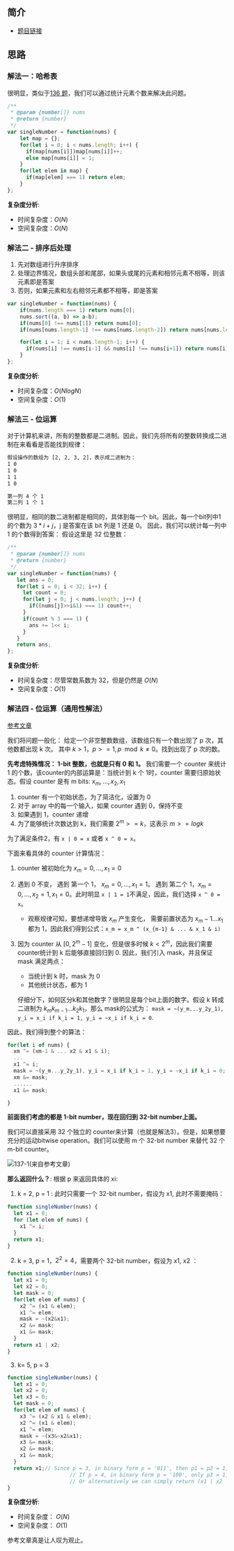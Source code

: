  
 
 
## 简介
- [题目链接](https://leetcode-cn.com/problems/single-number-ii/)

## 思路
### 解法一：哈希表
很明显，类似于[136 题](136.md)，我们可以通过统计元素个数来解决此问题。

```javascript
/**
 * @param {number[]} nums
 * @return {number}
 */
var singleNumber = function(nums) {
    let map = {};
    for(let i = 0; i < nums.length; i++) {
      if(map[nums[i]])map[nums[i]]++;
      else map[nums[i]] = 1;
    }
    for(let elem in map) {
      if(map[elem] === 1) return elem;
    }
};
```

**复杂度分析**:
- 时间复杂度：$O(N)$
- 空间复杂度：$O(N)$

### 解法二 - 排序后处理
1. 先对数组进行升序排序
2. 处理边界情况，数组头部和尾部，如果头或尾的元素和相邻元素不相等，则该元素即是答案
3. 否则，如果元素和左右相邻元素都不相等，即是答案

```javascript
var singleNumber = function(nums) {
    if(nums.length === 1) return nums[0];
    nums.sort((a, b) => a-b);
    if(nums[0] !== nums[1]) return nums[0];
    if(nums[nums.length-1] !== nums[nums.length-2]) return nums[nums.length-1];

    for(let i = 1; i < nums.length-1; i++) {
      if(nums[i] !== nums[i-1] && nums[i] !== nums[i+1]) return nums[i];
    }
};
```

**复杂度分析**:
- 时间复杂度：$O(NlogN)$
- 空间复杂度：$O(1)$

### 解法三 -  位运算
对于计算机来讲，所有的整数都是二进制。因此，我们先将所有的整数转换成二进制在来看看是否能找到规律：
``` tex
假设操作的数组为 [2, 2, 3, 2]，表示成二进制为：
1 0
1 0
1 1
1 0

第一列 4 个 1
第二列 1 个 1

```

很明显，相同的数二进制都是相同的，具体到每一个 bit。因此，每一个bit列中1的个数为 $3*i + j$，j 是答案在该 bit 列是 1 还是 0。
因此，我们可以统计每一列中 1 的个数得到答案：
假设这里是 32 位整数：
```javascript
/**
 * @param {number[]} nums
 * @return {number}
 */
var singleNumber = function(nums) {
   let ans = 0;
   for(let i = 0; i < 32; i++) {
     let count = 0;
     for(let j = 0; j < nums.length; j++) {
       if((nums[j]>>i&1) === 1) count++;
     }
     if(count % 3 === 1) {
       ans += 1<< i;
     }
   }
   return ans; 
};
```

**复杂度分析**:
- 时间复杂度：尽管常数系数为 32，但是仍然是 $O(N)$
- 空间复杂度：$O(1)$

### 解法四 - 位运算（通用性解法）
[参考文章](https://leetcode.com/problems/single-number-ii/discuss/43295/Detailed-explanation-and-generalization-of-the-bitwise-operation-method-for-single-numbers)

我们将问题一般化：
给定一个非空整数数组，该数组只有一个数出现了 p 次，其他数都出现 k 次。
其中 $k > 1$，$p >= 1, p  \mod k \ne {0}$。找到出现了 p 次的数。

**先考虑特殊情况： 1-bit 整数，也就是只有 0 和 1。**
我们需要一个 counter 来统计 1 的个数，该counter的内部运算是：当统计到 k 个 1时，counter 需要归原始状态。假设 counter 是有 m bits: $x_m,...,x_2,x_1$
1. counter 有一个初始状态，为了简洁化，设置为 0
2. 对于 array 中的每一个输入，如果 counter 遇到 0，保持不变
3. 如果遇到 1，counter 递增
4. 为了能够统计次数达到 k，我们需要 $2 ^m >= k$，这表示 $m >= logk$

为了满足条件2，有 `x | 0 = x` 或者 `x ^ 0 = x`。

下面来看具体的 counter 计算情况：
1. counter 被初始化为 $x_m = 0, ..., x_1 = 0$
2. 遇到 0 不变， 遇到 第一个 1， $x_m = 0, ..., x_1 = 1$。 遇到 第二个 1，$x_m = 0, ..., x_2 = 1, x_1 = 0$。此时明显 `x | 1 = 1`不满足，因此，我们选择 `x ^ 0 = x`。
   - 观察规律可知，要想递增导致 $x_m$ 产生变化， 需要前置状态为 $x_m-1...x_1$ 都为 1，因此我们得到公式：`x_m = x_m ^ (x_{m-1} & ... & x_1 & i)`
3. 因为 counter 从 $[0, 2^m-1]$ 变化，但是很多时候 $k < 2^m$，因此我们需要counter统计到 k 后能够直接回归到 0. 因此，我们引入 mask，并且保证 mask 满足两点：
    - 当统计到 k 时，mask 为 0
    - 其他统计状态，都为 1

    仔细分下，如何区分k和其他数字？很明显是每个bit上面的数字。假设 k 转成 二进制为 $k_mk_{m-1}...k_2k_1$，那么 mask的公式为：
    `mask = ~(y_m...y_2y_1), y_i = x_i if k_i = 1, y_i = ~x_i if k_i = 0`.

因此，我们得到整个的算法：
```javascript
for(let i of nums) {
  xm ^= (xm-1 & ... x2 & x1 & i);
  ...
  x1 ^= i;
  mask = ~(y_m...y_2y_1), y_i = x_i if k_i = 1, y_i = ~x_i if k_i = 0;
  xm &= mask;
  ......
  x1 &= mask; 

}
```

**前面我们考虑的都是 1-bit number，现在回归到 32-bit number上面。**

我们可以直接采用 32 个独立的 counter来计算（也就是解法3）。但是，如果想要充分的运动bitwise operation。我们可以使用 m 个 32-bit number 来替代 32 个 m-bit counter。

![137-1(来自参考文章)](images/137-1.png)

**那么返回什么？**:
根据 p 来返回具体的 xi:
1. k = 2, p = 1 : 此时只需要一个 32-bit number，假设为 x1, 此时不需要掩码：
```javascript
function singleNumber(nums) {
  let x1 = 0;
  for (let elem of nums) {
    x1 ^= i;
  }
  return x1;
}
```
2. k = 3, p = 1，$2^2 = 4$，需要两个 32-bit number，假设为 x1, x2 ：

```javascript
function singleNumber(nums) {
  let x1 = 0;
  let x2 = 0;
  let mask = 0;
  for(let elem of nums) {
    x2 ^= (x1 & elem);
    x1 ^= elem;
    mask = ~(x2&x1);
    x2 &= mask;
    x1 &= mask;
  }
  return x1 | x2;
}

```
3. k= 5, p = 3

```javascript
function singleNumber(nums) {
  let x1 = 0;
  let x2 = 0;
  let x3 = 0;
  let mask = 0;
  for(let elem of nums) {
    x3 ^= (x2 & x1 & elem); 
    x2 ^= (x1 & elem);
    x1 ^= elem;
    mask = ~(x3&~x2&x1);
    x3 &= mask;
    x2 &= mask;
    x1 &= mask;
  }
  return x1;// Since p = 3, in binary form p = '011', then p1 = p2 = 1, so we can return either x1 or x2. 
                    // If p = 4, in binary form p = '100', only p3 = 1, which implies we can only return x3.
                    // Or alternatively we can simply return (x1 | x2 | x3).
}

```


**复杂度分析**:
- 时间复杂度： $O(N)$
- 空间复杂度： $O(1)$

参考文章真是让人叹为观止。